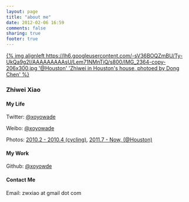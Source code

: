 ```yaml
---
layout: page
title: "about me"
date: 2012-02-06 16:59
comments: false
sharing: true
footer: true
---
```


[{% img alignleft https://lh6.googleusercontent.com/-sV36BOQZmBU/Ty-UkQa9g2I/AAAAAAAAAsU/Lem71NMnTiQ/s800/IMG_2364-copy-206x300.jpg '@Houston' 'Zhiwei in Houston's house, photoed by Dong Chen' %}](https://lh3.googleusercontent.com/-Gkrh5yasZ3M/Ty-U2fWC9MI/AAAAAAAAAsY/2uvEO9kaeuo/s800/IMG_2364-copy.jpg)

### Zhiwei Xiao

#### My Life

Twitter: [@xoyowade](https://twitter.com/#!/xoyowade)

Weibo: [@xoyowade](http://weibo.com/xoyowade)

Photos: [2010.2 - 2010.4 (cycling)](http://s781.photobucket.com/albums/yy94/xoyowade), [2011.7 - Now, (@Houston)](https://picasaweb.google.com/108384009954782878786)

#### My Work

Github: [@xoyowde](https://github.com/xoyowade/)

#### Contact Me

Email: zwxiao at gmail dot com

